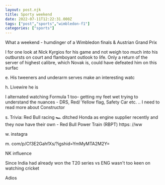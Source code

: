 ```yaml
---
layout: post.njk
title: Sporty weekend
date: 2022-07-11T12:22:31.000Z
tags: ["post","sports","wimbledon-f1"]
categories: ["sports"]
---
```


What a weekend - humdinger of a Wimbledon finals & Austrian Grand Prix

I for one look at Nick Kyrgios for his game and not weigh too much into his outbursts on court and flamboyant outlook to life. Only a return of the server of highest calibre, which Novak is, could have defeated him on this surfac

e. His tweeners and underarm serves make an interesting watc

h. Livewire he is

I alternated watching Formula 1 too- getting my feet wet trying to understand the nuances - DRS, Red/ Yellow flag, Safety Car etc. .. I need to read more about Constructor

s. Trivia: Red Bull racing 🏎️ ditched Honda as engine supplier recently and they now have their own - Red Bull Power Train (RBPT) https: //ww

w. instagra

m. com/p/Cf3E2GahfXs/?igshid=YmMyMTA2M2Y=

NK influence

Since India had already won the T20 series vs ENG wasn't too keen on watching cricket

Adios
